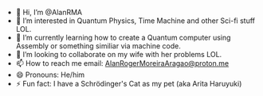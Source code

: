 - 👋 Hi, I’m @AlanRMA
- 👀 I’m interested in Quantum Physics, Time Machine and other Sci-fi stuff LOL.
- 🌱 I’m currently learning how to create a Quantum computer using Assembly or something similiar via machine code.
- 💞️ I’m looking to collaborate on my wife with her problems LOL.
- 📫 How to reach me email: AlanRogerMoreiraAragao@proton.me
- 😄 Pronouns: He/him
- ⚡ Fun fact: I have a Schrödinger's Cat as my pet (aka Arita Haruyuki)

<!---
AlanRMA/AlanRMA is a ✨ special ✨ repository because its `README.md` (this file) appears on your GitHub profile.
You can click the Preview link to take a look at your changes.
--->

